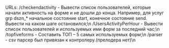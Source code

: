 URLs:
/checkendactivity - Вывести список пользователей, которые начали активность на форме и не дошли до конца. Например, для услуг grp dszn_* начальное состояние start, конечное состояние send. Вывести на каком шаге остановился;\n
/UsersActivityPerHour - Вывести список пользователей и используемых ими форм за последний час;\n
/topfiveforms - Составить ТОП – 5 самых используемых форм;\n
/parser - csv парсер был привязан к контролеру.(прелодера нет)\n
 
